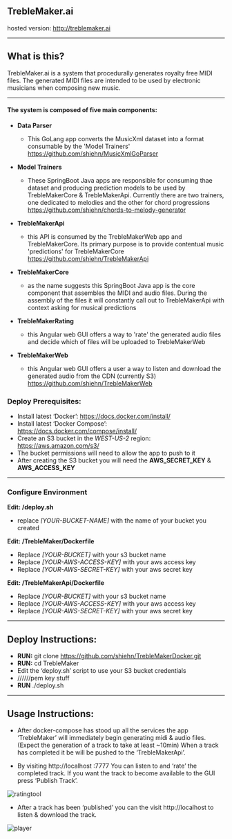 ## TrebleMaker.ai 
hosted version: http://treblemaker.ai

---

## What is this?
TrebleMaker.ai is a system that procedurally generates royalty free MIDI files.  The generated MIDI files are intended to be used by electronic musicians when composing new music.

---

#### The system is composed of five main components:
* **Data Parser**
    * This GoLang app converts the MusicXml dataset into a format consumable by the 'Model Trainers' https://github.com/shiehn/MusicXmlGoParser
     
* **Model Trainers**
    * These SpringBoot Java apps are responsible for consuming thae dataset and producing prediction models to be used by TrebleMakerCore & TrebleMakerApi.  Currently there are two trainers, one dedicated to melodies and the other for chord progressions https://github.com/shiehn/chords-to-melody-generator

* **TrebleMakerApi**
    * this API is consumed by the TrebleMakerWeb app and TrebleMakerCore.  Its primary purpose is to provide contentual music 'predictions' for TrebleMakerCore https://github.com/shiehn/TrebleMakerApi

* **TrebleMakerCore**
    * as the name suggests this SpringBoot Java app is the core component that assembles the MIDI and audio files.  During the assembly of the files it will constantly call out to TrebleMakerApi with context asking for musical predictions
 
* **TrebleMakerRating**
    * this Angular web GUI offers a way to 'rate' the generated audio files and decide which of files will be uploaded to TrebleMakerWeb

* **TrebleMakerWeb**
    * this Angular web GUI offers a user a way to listen and download the generated audio from the CDN (currently S3) https://github.com/shiehn/TrebleMakerWeb    

### Deploy Prerequisites:
* Install latest ‘Docker’: https://docs.docker.com/install/
* Install latest ‘Docker Compose’: https://docs.docker.com/compose/install/
* Create an S3 bucket in the *WEST-US-2* region: https://aws.amazon.com/s3/
* The bucket permissions will need to allow the app to push to it
* After creating the S3 bucket you will need the **AWS_SECRET_KEY** & **AWS_ACCESS_KEY**

---

### Configure Environment
**Edit: /deploy.sh**
* replace *[YOUR-BUCKET-NAME]* with the name of your bucket you created

**Edit: /TrebleMaker/Dockerfile**
* Replace *[YOUR-BUCKET]* with your s3 bucket name
* Replace *[YOUR-AWS-ACCESS-KEY]*  with your aws access key
* Replace *[YOUR-AWS-SECRET-KEY]* with your aws secret key

**Edit: /TrebleMakerApi/Dockerfile**
* Replace *[YOUR-BUCKET]* with your s3 bucket name
* Replace *[YOUR-AWS-ACCESS-KEY]*  with your aws access key
* Replace *[YOUR-AWS-SECRET-KEY]* with your aws secret key

---

## Deploy Instructions:
* **RUN:** git clone https://github.com/shiehn/TrebleMakerDocker.git
* **RUN:** cd TrebleMaker
* Edit the ‘deploy.sh’ script to use your S3 bucket credentials
* //////pem key stuff
* **RUN** ./deploy.sh

---

## Usage Instructions:
* After docker-compose has stood up all the services the app ‘TrebleMaker’ will immediately begin generating midi & audio files.  (Expect the generation of a track to take at least ~10min)
When a track has completed it be will be pushed to the ‘TrebleMakerApi’.  

* By visiting http://localhost :7777 You can listen to and ‘rate’ the completed track.  If you want the track to become available to the GUI press ‘Publish Track’.

![ratingtool](https://user-images.githubusercontent.com/826261/40818411-f19bfbda-6524-11e8-9190-ff7a42edaaa6.png)

* After a track has been ‘published’ you can the visit http://localhost to listen & download the track.

![player](https://user-images.githubusercontent.com/826261/40818470-1dc3ae56-6525-11e8-8f2f-f78abf3a32f7.png)
